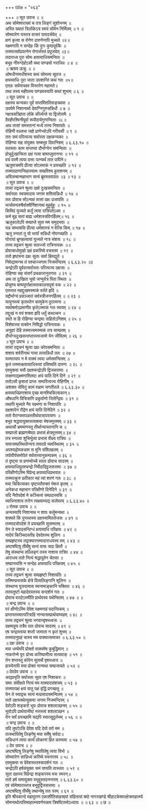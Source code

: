 +++
title = "०६३"

+++
॥ सूत उवाच ॥ ॥  
अथ सोमेश्वराख्यं च तत्र लिङ्गं सुशोभनम् ॥  
अस्ति ख्यातं त्रिलोकेऽत्र स्वयं सोमेन निर्मितम् ॥ १ ॥  
सोमवारेण यस्तत्र वत्सरं यावदर्चयेत् ॥  
क्षणं कृत्वा स रोगेण दारुणेनापि मुच्यते ॥२॥  
यक्ष्मणापि न सन्देहः किं पुनः कुष्ठपूर्वकैः ॥  
तस्मात्सर्वप्रयत्नेन रोगार्त्तस्तं प्रपूजयेत् ॥३॥  
तदाराध्य पुरा सोमः क्षयव्याधिसमन्वितः ॥  
बभूव नीरुग्देहोऽसौ यथा पाण्ड्यो नराधिपः ॥ ४ ॥  
॥ ऋषय ऊचुः ॥ ॥  
ओषधीनामधीशस्य कथं सोमस्य सूतज ॥  
क्षयव्याधिः पुरा जाता उपशान्तिं कथं गतः ॥५॥  
एतन्नः सर्वमाचक्ष्व विस्तरेण महामते॥  
तथा तस्य महीपस्य पाण्ड्यस्यापि कथां शुभाम् ॥ ६ ॥  
॥ सूत उवाच ॥ ॥  
दक्षस्य कन्यकाः पूर्वं सप्तविंशतिसङ्ख्यया ॥  
उपयेमे निशानाथो देवाग्निगुरुसन्निधौ ॥ ७ ॥  
नक्षत्रसञ्ज्ञिता लोके कीर्त्यन्ते या द्विजोत्तमैः ॥  
दैवज्ञैरश्विनीपूर्वा रूपौदार्यगुणान्विताः ॥८॥  
अथ तासां समस्तानां मध्ये तस्य निशापतेः ॥  
रोहिणी वल्लभा जज्ञे प्राणेभ्योऽपि गरीयसी ॥ ९ ॥  
ततः समं परित्यज्य सर्वास्ता दक्षकन्यकाः ॥  
रोहिण्या सह संयुक्तः सम्बभूव दिवानिशम् ॥ ६.६३.१० ॥  
ततस्ताः काम सन्तप्ता दौर्भाग्येन समन्विताः ॥  
प्रोचुर्दुःखान्विता दक्षं गत्वा बाष्पप्लुताननाः ॥ ११ ॥  
वयं यस्मै त्वया दत्ताः पत्न्यर्थं तात पापिने॥  
ऋतुमात्रमपि प्रीत्या सोऽस्माकं न प्रयच्छति ॥ १२ ॥  
तस्मात्प्राणान्विहास्यामः सम्प्रविश्य हुताशनम् ॥  
अविलम्बान्महाभाग सत्यं ब्रूमस्तवाग्रतः ॥३ ॥ १३ ॥  
॥ सूत उवाच ॥ ॥  
तासां तद्वचनं श्रुत्वा दक्षो दुःखसमन्वितः ॥  
सर्वास्ताः स्वयमादाय जगाम शशिसन्निधौ ॥ १४ ॥  
ततः प्रोवाच सोऽन्वक्षं तासां दक्षः प्रजापतिः ॥  
भर्त्सयन्परुषैर्वाक्यैर्निशानाथं मुहुर्मुहुः ॥ १५ ॥  
किमिदं युज्यते कर्तुं त्वया रात्रिपतेऽधम ॥  
कर्म मूढ सतां बाह्य धर्मशास्त्रविगर्हितम्॥ १६ ॥  
ऋतुकालेऽपि सम्प्राप्ते सुता मम समुद्भवाः ॥  
यन्न सम्भाषसि प्रीत्या धर्मशास्त्रं न वेत्सि किम् ॥ १७ ॥  
ऋतु स्नातां तु यो भार्यां सन्निधौ नोपगच्छति ॥  
घोरायां भ्रूणहत्यायां युज्यते नात्र संशयः ॥ १८ ॥  
तस्य तद्वचनं श्रुत्वा सलज्जो रात्रिनायकः ॥॥  
प्रोवाचाधोमुखो दक्षं प्रकरिष्ये वचस्तव ॥ १९ ॥  
ततो हृष्टमना दक्षः सुताः सर्वा हिमद्युते ॥  
निवेद्यामन्त्र्य तं पश्चाज्जगाम निजमन्दिरम् ॥ ६.६३.२० ॥३  
चन्द्रोऽपि पूर्ववत्सर्वास्ताः परित्यज्य दक्षजाः ॥  
रोहिण्या सह संसर्गं प्रचकारानुरागतः ॥ २१ ॥  
अथ ता दुःखिता भूयो जग्मुर्यत्र पिता स्थितः ॥  
प्रोचुश्च बाष्पपूर्णाक्षास्तत्कालसदृशं वचः ॥ २२ ॥  
एतत्तात महद्दुःखमस्माकं वर्तते हृदि ॥  
यद्दौर्भाग्यं प्रसञ्जातं सर्वस्त्रीजनगर्हितम् ॥ ॥ २३ ॥  
यत्पुनस्त्वं कृतस्तेन कामुकेन दुरात्मना ॥  
व्यर्थश्रमोऽप्रमाणीव कृतेऽस्माकं गतः स्वयम् ॥ २४ ॥  
तद्दुःखं न वयं शक्ता हृदि धर्तुं कथञ्चन ॥  
रमते स हि रोहिण्या चन्द्रमाः सहितोऽनिशम् ॥ २५ ॥  
विशेषात्तव वाक्येन निषिद्धो रात्रिनायकः ॥  
अनुज्ञां देहि तस्मात्त्वमस्माकं तत्र साम्प्रतम् ॥  
दौर्भाग्यदुःखसन्तप्तास्त्यजामो येन जीवितम् ॥ २६ ॥  
॥ सूत उवाच ॥ ॥  
तासां तद्वचनं श्रुत्वा दक्षः कोपसमन्वितः ॥  
शशाप शर्वरीनाथं गत्वा तत्सन्निधौ ततः ॥ २७ ॥  
यस्मात्पाप न मे वाक्यं त्वया धर्मसमन्वितम् ॥  
कृतं तस्मात्क्षयव्याधिस्त्वां ग्रसिष्यति दारुणः ॥ २८ ॥  
एवमुक्त्वा ययौ दक्षश्चन्द्रोऽपि द्विजसत्तमाः ॥  
तत्क्षणाद्यक्ष्मणाश्लिष्टः क्षयं याति दिने दिने ॥ २९ ॥  
ततोऽसौ कृशतां प्राप्तः सम्परित्यज्य रोहिणीम् ॥  
अशक्तः सेवितुं कामं वभ्राम जगतीतले ॥ ६.६३.३० ॥  
क्षयव्याधिप्रणाशाय पृच्छ मानश्चिकित्सकान्॥  
औषधानि विचित्राणि प्रकुर्वाणो जितेन्द्रियः ॥ ३१ ॥  
तथापि मुच्यते नैव यक्ष्मणा स निशापतिः ॥  
दक्षशापेन रौद्रेण क्षयं याति दिनेदिने ॥ ३२ ॥  
ततो वैराग्यमापन्नस्तीर्थयात्रापरायणः ॥  
बभूव श्रद्धयायुक्तस्त्यक्त्वा भेषजमुत्तमम् ॥ ३३ ॥  
अथासौ भ्रममाणस्तु तीर्थान्यायतनानि च ॥  
सम्प्राप्तो ब्राह्मणश्रेष्ठाः प्रभासं क्षेत्रमुत्तमम्॥ ३४ ॥  
तत्र स्नात्वा शुचिर्भूत्वा प्रभासं वीक्ष्य रात्रिपः ॥  
यावत्सम्प्रस्थितोन्यत्र तावदग्रे व्यवस्थितम् ॥ ३५ ॥  
अपश्यद्रोमकन्नाम स मुनि संशितव्रतम् ॥  
तपोवीर्यसमोपेतं सर्वसत्त्वानुकम्पकम् ॥ ३६ ॥  
तं दृष्ट्वा स प्रणम्योच्चै स्ततः प्रोवाच सादरम् ॥  
क्षयव्याधियुतश्चन्द्रो निर्वेदाद्द्विजसत्तमाः ॥ ३७ ॥  
परिक्षीणोऽस्मि विप्रेन्द्र क्षयव्याधिप्रभावतः ॥  
तस्मात्कुरु प्रतीकार महं त्वां शरणं गतः ॥ ३८ ॥  
मया चिकित्सकाः पृष्टास्तैरुक्तं भेषजं कृतम् ॥  
अनेकधा महाभाग परिक्षीणो दिनेदिने ॥ ३९ ॥  
यदि नैवोपदेशं मे कञ्चित्त्वं सम्प्रदास्यसि ॥  
व्याधिनाशाय तत्तेन त्यक्ष्याम्यद्य कलेवरम् ॥ ६.६३.४० ॥  
॥ रोमक उवाच ॥ ॥  
अन्यस्यापि निशानाथ न शापः कर्तुमन्यथा ॥  
शक्यते किं पुनस्तस्य दक्षस्यामिततेजसः ॥ ४१ ॥  
तस्मादत्रोपदेशं ते प्रयच्छामि सुसम्मतम् ॥  
येन ते स्यादसन्दिग्धं क्षयव्याधि परिक्षयः ॥ ४२ ॥  
नादेयं किञ्चिदस्तीह देवदेवस्य शूलिनः ॥  
सम्प्रहृष्टस्य तद्वाक्यात्तस्मादाराधयस्व तम् ॥ ४३ ॥  
अष्टषष्टिषु तीर्थेषु सत्यं वासः सदा क्षितौ ॥  
तेषु संस्थाप्य तल्लिङ्गं तस्य नाशाय रात्रिप ॥ ४४ ॥  
आराधय ततो नित्यं श्रद्धापूतेन चेतसा ॥  
सम्प्राप्स्यसि न सन्देहः क्षयव्याधि परिक्षयम् ॥ ४५ ॥  
॥ सूत उवाच ॥ ॥  
तस्य तद्वचनं श्रुत्वा सम्प्रहृष्टो निशापतिः ॥  
तस्मिन्प्रभासके क्षेत्रे दिव्यलिङ्गानि शूलिनः ॥  
संस्थाप्य पूजयामास स्वनामाङ्कानि भक्तितः ॥ ४६ ॥  
ततस्तुष्टो महादेवस्तस्य सन्दर्शनं गतः ॥  
प्रोवाच वरदोऽस्मीति प्रार्थयस्व यथेप्सितम् ॥ ४७ ॥ ॥  
॥ चन्द्र उवाच ॥ ॥  
परं क्षीणोऽस्मि देवेश यक्ष्मणाहं पदान्तिकम् ॥  
प्राप्तस्तस्मात्परित्राहि नान्यत्सम्प्रार्थयाम्यहम् ॥ ४८ ॥  
तस्य तद्वचनं श्रुत्वा भगवान्वृषभध्वजः ॥  
दक्षमाहूय तत्रैव ततः प्रोवाच सादरम् ॥ ४९ ॥  
एष चन्द्रस्त्वया शप्तो जामाता न कृतं शुभम् ॥  
तस्मादनुग्रहं चास्य मम वाक्यात्समाचर ॥ ६.६३.५० ॥  
॥ दक्ष उवाच ॥ ॥  
मया धर्म्यमपि प्रोक्तो वाक्यमेष कुबुद्धिमान् ॥  
नाकरोन्मे पुरः प्रोच्य करिष्यामीत्य सत्यवाक् ॥ ५१ ॥  
तेन शप्तस्तु कोपेन सुतार्थे वृषभध्वज ॥  
हास्येनापि मया प्रोक्तं नान्यथा सम्प्रजायते ॥ ५२ ॥  
॥ देवदेव उवाच ॥ ॥  
अद्यप्रभृति सर्वास्ताः सुता एष निशाकरः ॥  
समाः संवीक्षते नित्यं मम वाक्यादसंशयम् ॥ ५३ ॥  
तस्मात्पक्षं क्षयं यातु पक्षं वृद्धिं प्रगच्छतु ॥  
येन ते स्याद्वचः सत्यं मत्प्रसादसमन्वितम् ॥ ५४ ॥  
ततो दक्षस्तथेत्युक्त्वा जगाम निजमन्दिरम् ॥  
देवोऽपि शङ्करो भूयः प्रोवाच शशलाञ्छनम् ॥ ५५ ॥  
भूयोऽपि प्रार्थयाभीष्टं मत्तस्त्वं शशलाञ्छन ॥  
येन सर्वं प्रयच्छामि यद्यपि स्यात्सुदुर्लभम् ॥ ५६ ॥ ॥  
॥ चन्द्र उवाच ॥ ॥  
यदि तुष्टोऽसि देवेश यदि देयो वरो मम ॥  
तत्स्थापितेषु लिङ्गेषु मया सर्वेषु सर्वदा॥  
सन्निधानं त्वया कार्यं लोकानां हित काम्यया ॥ ५७ ॥  
॥ देव उवाच ॥ ॥  
अष्टषष्टिषु लिङ्गेषु स्थापितेषु त्वया विभो ॥  
सोमवारेण सान्निध्यं करिष्ये वचनात्तव ॥ ५८ ॥  
एवमुक्त्वा स देवेशस्ततश्चादर्शनं गतः ॥  
चन्द्रोऽपि हर्षसंयुक्तः समं पश्यति तास्ततः ॥ ५९ ॥  
सुता दक्षस्य विप्रेन्द्रा शङ्करस्य वचः स्मरन्॥  
ततो हर्ष समायुक्ता वभूवुस्तदनन्तरम् ॥ ६.६३.६० ॥  
एवं सोमेश्वरास्तत्र बभूवुर्द्विजसत्तमाः ॥  
अष्टषष्टिषु तीर्थेषु तथान्येषु ततः परम् ॥ ६१ ॥  
इति श्रीस्कान्दे महापुराण एकाशीतिसाहस्र्यां संहितायां षष्ठे नागरखण्डे श्रीहाटकेश्वरक्षेत्रमाहात्म्ये सोमनाथोत्पत्तिमाहात्म्यवर्णनन्नाम त्रिषष्टितमोऽध्यायः ॥ ॥ ६३ ॥ ॥ छ ॥